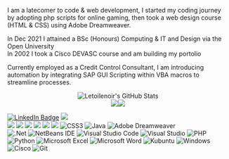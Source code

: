 <div align="center>### "I could fall asleep at night as a rock and roll star" </div>

<!--
**Letoilenoir/Letoilenoir** is a ✨ _special_ ✨ repository because its `README.md` (this file) appears on your GitHub profile.

Here are some ideas to get you started:

- 🔭 I’m currently working on ...
- 🌱 I’m currently learning ...
- 👯 I’m looking to collaborate on ...
- 🤔 I’m looking for help with ...
- 💬 Ask me about ...
- 📫 How to reach me: ...
- 😄 Pronouns: ...
- ⚡ Fun fact: ...
-->
<div><p><Hi,<br> I am a latecomer to code & web development, I started my coding journey by adopting php scripts for online gaming, then took a web design course (HTML & CSS) using Adobe Dreamweaver.</p><p>In Dec 2021 I attained a BSc (Honours) Computing & IT and Design via the Open University<br>In 2002 I took a Cisco DEVASC course and am building my portolio</p></p>
<p>Currently employed as a Credit Control Consultant, I am introducing automation by integrating SAP GUI Scripting within VBA macros to streamline processes.</p></div>


 
<div align="center">
    <img src="https://github-profile-summary-cards.vercel.app/api/cards/profile-details?username=Letoilenoir&theme=github_dark" alt="Letoilenoir's GitHub Stats"/>
</div>
<div align="center"><img src="https://github-profile-summary-cards.vercel.app/api/cards/most-commit-language?username=Letoilenoir&theme=github_dark"><img src="https://github-profile-summary-cards.vercel.app/api/cards/stats?username=Letoilenoir&theme=github_dark"></div>

<a href="www.linkedin.com/in/andy-meakin-bsc-hons-65218019"><img src="https://img.shields.io/badge/LinkedIn-blue?style=for-the-badge&logo=linkedin&logoColor=white" alt="LinkedIn Badge"/></a>
<img src="https://img.shields.io/badge/Ubuntu-E95420?style=for-the-badge&logo=ubuntu&logoColor=white">	
<img src="https://img.shields.io/badge/Windows-0078D6?style=for-the-badge&logo=windows&logoColor=white">
<img src="https://img.shields.io/badge/ProtonMail-8B89CC?style=for-the-badge&logo=protonmail&logoColor=white">
<img src="https://img.shields.io/badge/Gmail-D14836?style=for-the-badge&logo=gmail&logoColor=white">
<img src="https://img.shields.io/badge/gimp-5C5543?style=for-the-badge&logo=gimp&logoColor=white">
<img src="https://img.shields.io/badge/Inkscape-000000?style=for-the-badge&logo=Inkscape&logoColor=white">
<img src="https://img.shields.io/badge/HTML5-E34F26?style=for-the-badge&logo=html5&logoColor=white">
![CSS3](https://img.shields.io/badge/css3-%231572B6.svg?style=for-the-badge&logo=css3&logoColor=white)
![Java](https://img.shields.io/badge/java-%23ED8B00.svg?style=for-the-badge&logo=openjdk&logoColor=white)
![Adobe Dreamweaver](https://img.shields.io/badge/Adobe%20Dreamweaver-FF61F6.svg?style=for-the-badge&logo=Adobe%20Dreamweaver&logoColor=white)	
![.Net](https://img.shields.io/badge/.NET-5C2D91?style=for-the-badge&logo=.net&logoColor=white)
![NetBeans IDE](https://img.shields.io/badge/NetBeansIDE-1B6AC6.svg?style=for-the-badge&logo=apache-netbeans-ide&logoColor=white)
![Visual Studio Code](https://img.shields.io/badge/Visual%20Studio%20Code-0078d7.svg?style=for-the-badge&logo=visual-studio-code&logoColor=white)
![Visual Studio](https://img.shields.io/badge/Visual%20Studio-5C2D91.svg?style=for-the-badge&logo=visual-studio&logoColor=white)
![PHP](https://img.shields.io/badge/php-%23777BB4.svg?style=for-the-badge&logo=php&logoColor=white)
![Python](https://img.shields.io/badge/python-3670A0?style=for-the-badge&logo=python&logoColor=ffdd54)
![Microsoft Excel](https://img.shields.io/badge/Microsoft_Excel-217346?style=for-the-badge&logo=microsoft-excel&logoColor=white)
![Microsoft Word](https://img.shields.io/badge/Microsoft_Word-2B579A?style=for-the-badge&logo=microsoft-word&logoColor=white)
![Kubuntu](https://img.shields.io/badge/-KUbuntu-%230079C1?style=for-the-badge&logo=kubuntu&logoColor=white)
![Windows](https://img.shields.io/badge/Windows-0078D6?style=for-the-badge&logo=windows&logoColor=white)
![Cisco](https://img.shields.io/badge/cisco-%23049fd9.svg?style=for-the-badge&logo=cisco&logoColor=black)
![Git](https://img.shields.io/badge/git-%23F05033.svg?style=for-the-badge&logo=git&logoColor=white)

 



